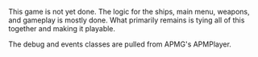 This game is not yet done. The logic for the ships, main menu, weapons, and gameplay is mostly done. What primarily remains is tying all of this together and making it playable.

The debug and events classes are pulled from APMG's APMPlayer.
